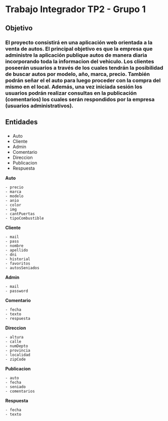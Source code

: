 # Trabajo Integrador TP2 - Grupo 1

## Objetivo

### El proyecto consistirá en una aplicación web orientada a la venta de autos. El principal objetivo es que la empresa que administre la aplicación publique autos de manera diaria incorporando toda la informacion del vehiculo. Los clientes poseerán usuarios a través de los cuales tendrán la posibilidad de buscar autos por modelo, año, marca, precio. También podrán señar el el auto para luego proceder con la compra del mismo en el local. Además, una vez iniciada sesión los usuarios podrán realizar consultas en la publicación (comentarios) los cuales serán respondidos por la empresa (usuarios administrativos).

## Entidades

### 
- Auto 
- Cliente
- Admin
- Comentario
- Direccion
- Publicacion
- Respuesta

**Auto**
```
- precio
- marca
- modelo
- anio
- color
- img
- cantPuertas
- tipoCombustible
```

**Cliente**
```
- mail
- pass
- nombre
- apellido
- dni
- historial
- favoritos
- autosSeniados
```

**Admin**
```
- mail
- password
```

**Comentario**
```
- fecha
- texto 
- respuesta
```

**Direccion**
```
- altura
- calle
- numDepto
- provincia
- localidad
- zipCode
```

**Publicacion**
```
- auto
- fecha
- seniado
- comentarios
```

**Respuesta**
```
- fecha 
- texto
```
